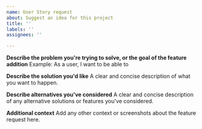 ```yaml
---
name: User Story request
about: Suggest an idea for this project
title: ''
labels: ''
assignees: ''

---
```


**Describe the problem you're trying to solve, or the goal of the feature addition**
Example: As a user, I want to be able to 

**Describe the solution you'd like**
A clear and concise description of what you want to happen.

**Describe alternatives you've considered**
A clear and concise description of any alternative solutions or features you've considered.

**Additional context**
Add any other context or screenshots about the feature request here.
